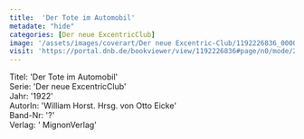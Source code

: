 ```yaml
---
title:  'Der Tote im Automobil'
metadate: "hide"
categories: [Der neue ExcentricClub]
image: '/assets/images/coverart/Der neue Excentric-Club/1192226836_00000010.jpg'
visit: 'https://portal.dnb.de/bookviewer/view/1192226836#page/n0/mode/2up'
---
```

Titel: 'Der Tote im Automobil' <br>
Serie: 'Der neue ExcentricClub' <br>
Jahr: '1922' <br>
AutorIn: 'William Horst. Hrsg. von Otto Eicke' <br>
Band-Nr: '?' <br>
Verlag: ' MignonVerlag'